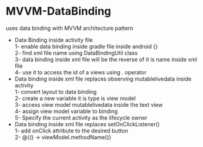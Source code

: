 # MVVM-DataBinding  
uses data binding with MVVM architecture pattern  
- Data Binding inside activity file  
1- enable data binding inside gradle file inside android {}  
2- find xml file name using DataBindingUtil class  
3- data binding inside xml file will be the reverse of it is name inside xml file  
4- use it to access the id of a views using . operator  
- Data binding inside xml file replaces observing mutablelivedata inside activity  
1- convert layout to data binding   
2- create a new variable it is type is view model  
3- access view model mutablelivedata inside the text view  
4- assign view model variable to binding  
5- Specify the current activity as the lifecycle owner  
- Data binding inside xml file replaces setOnClickListener()  
1- add onClick attribute to the desired button  
2- @{() -> viewModel.methodName()}  
